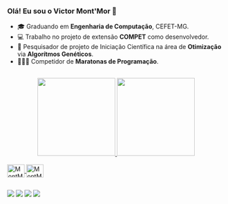 ### Olá! Eu sou o **Victor Mont'Mor** 👋

- 🎓 Graduando em **Engenharia de Computação**, CEFET-MG.
- 💻 Trabalho no projeto de extensão **COMPET** como desenvolvedor.
- 🧬 Pesquisador de projeto de Iniciação Científica na área de **Otimização** via **Algorítmos Genéticos**.
- 👨🏽‍💻 Competidor de **Maratonas de Programação**.

##

<div align="center">
  <a href="https://github.com/MontMor4">
  <img height="180em" src="https://github-readme-stats.vercel.app/api?username=MontMor4&show_icons=true&theme=dracula&include_all_commits=true&count_private=true"/>
  <img height="180em" src="https://github-readme-stats.vercel.app/api/top-langs/?username=MontMor4&layout=compact&langs_count=7&theme=dracula"/>
</div>

<div style="display: inline_block"><br>
  <img align="center" alt="MontMor-Cpp" height="30" width="40" src="https://cdn.jsdelivr.net/gh/devicons/devicon/icons/cplusplus/cplusplus-original.svg">
  <img align="center" alt="MontMor-Java" height="30" width="40" src="https://cdn.jsdelivr.net/gh/devicons/devicon/icons/java/java-original.svg">
</div>  

##

<div> 
  <a href="https://www.linkedin.com/in/victor-samuel-levindo-mont-mor-3787a8238/" target="_blank"><img src="https://img.shields.io/badge/-LinkedIn-%230077B5?style=for-the-badge&logo=linkedin&logoColor=white" target="_blank"></a> 
  <a href="https://www.instagram.com/victor.mor/" target="_blank"><img src="https://img.shields.io/badge/-Instagram-%23E4405F?style=for-the-badge&logo=instagram&logoColor=white" target="_blank"></a>
   <a href="https://wa.me/5531999585511" target="_blank"><img src="https://img.shields.io/badge/WhatsApp-25D366?style=for-the-badge&logo=whatsapp&logoColor=white" target="_blank"></a>
  <a href = "mailto:victorperial@hotmail.com"><img src="https://img.shields.io/badge/Gmail-D14836?style=for-the-badge&logo=gmail&logoColor=white" target="_blank"></a>
  
</div>
